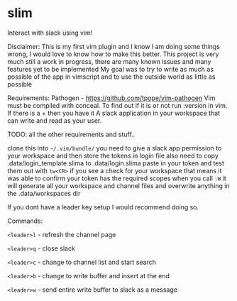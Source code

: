 # slim
Interact with slack using vim!

Disclaimer:
    This is my first vim plugin and I know I am doing some things wrong, I would love to know how to make this better.
    This project is very much still a work in progress, there are many known issues and many features yet to be implemented
    My goal was to try to write as much as possible of the app in vimscript and to use the outside world as little as possible

Requirements:
    Pathogen - https://github.com/tpope/vim-pathogen
    Vim must be compiled with conceal. 
        To find out if it is or not run :version in vim. If there is a + then you have it
    A slack application in your workspace that can write and read as your user.

TODO: all the other requirements and stuff..

clone this into `~/.vim/bundle/`
you need to give a slack app permission to your workspace and then store the tokens in login file
also need to copy .data/login_template.slima to .data/login.slima
paste in your token and test them out with `tw<CR>`
if you see a check for your workspace that means it was able to confirm your token has the required scopes
when you call `:W` it will generate all your workspace and channel files and overwrite anything in the .data/workspaces dir

If you dont have a leader key setup I would recommend doing so.

Commands:

`<leader>l` - refresh the channel page

`<leader>q` - close slack

`<leader>c` - change to channel list and start search

`<leader>b` - change to write buffer and insert at the end

`<leader>w` - send entire write buffer to slack as a message
